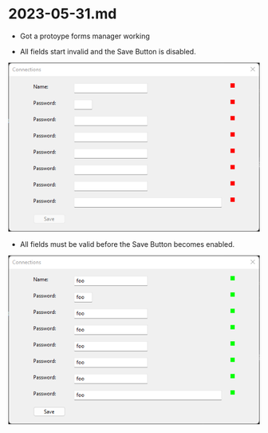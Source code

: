# 2023-05-31.md

- Got a protoype forms manager working

- All fields start invalid and the Save Button is disabled.

![](./Screenshot-2023-06-01-054615.png)

- All fields must be valid before the Save Button becomes enabled.

![](./Screenshot-2023-06-01-054646.png)

